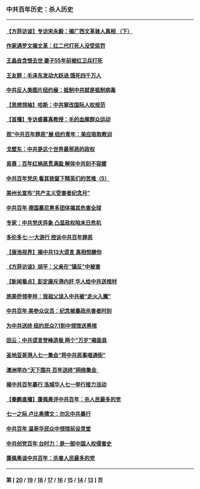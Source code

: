 ### 中共百年历史：杀人历史
---
#### [【方菲访谈】专访宋永毅：揭广西文革骇人真相 （下）](../../pages/nf1176106/n13209074.md?09050430) 
#### [作家遇罗文揭文革：红二代打死人没受惩罚](../../pages/nf1176106/n13205254.md?09050430) 
#### [王晶垚含恨去世 妻子55年前被红卫兵打死](../../pages/nf1176106/n13203590.md?09050430) 
#### [王友群：毛泽东发动大跃进 饿死四千万人](../../pages/nf1176106/n13177158.md?09050430) 
#### [中共反人类图片纽约展：抵制中共就是抵制病毒](../../pages/nf1176106/n13115371.md?09050430) 
#### [【思想领袖】哈斯：中共窜改国际人权规范](../../pages/nf1176106/n13053647.md?09050430) 
#### [【首播】专访盛慕真教授：毛的血腥群众运动](../../pages/nf1176106/n13091782.md?09050430) 
#### [观“中共百年罪恶”展 纽约青年：美应吸取教训](../../pages/nf1176106/n13085246.md?09050430) 
#### [戈壁东：中共是这个世界最邪恶的政权](../../pages/nf1176106/n13085641.md?09050430) 
#### [易蓉：百年红祸恶贯满盈 解体中共刻不容缓](../../pages/nf1176106/n13084455.md?09050430) 
#### [中共百年党庆 看其铁窗下精英们的苦难（5）](../../pages/nf1176106/n13076766.md?09050430) 
#### [美州长宣布“共产主义受害者纪念月”](../../pages/nf1176106/n13074024.md?09050430) 
#### [中共百年 德国慕尼黑多团体揭其危害全球](../../pages/nf1176106/n13068873.md?09050430) 
#### [专家：中共党庆异象 凸显政权陷末日危机](../../pages/nf1176106/n13067084.md?09050430) 
#### [多伦多七·一大游行 控诉中共百年罪恶](../../pages/nf1176106/n13062043.md?09050430) 
#### [【唐浩视界】揭中共13大谎言 真相惊醒你](../../pages/nf1176106/n13065208.md?09050430) 
#### [《方菲访谈》胡平：父亲在“镇反”中被害](../../pages/nf1176106/n13064114.md?09050430) 
#### [【新闻看点】彭定康斥港内奸 华人给中共送棺材](../../pages/nf1176106/n13064230.md?09050430) 
#### [旅美侨领李林：我祖父误入中共被“走火入魔”](../../pages/nf1176106/n13062777.md?09050430) 
#### [中共百年 美参众议员：纪念被暴政杀害者时刻](../../pages/nf1176106/n13063735.md?09050430) 
#### [为中共送终 纽约民众7.1到中领馆送黑棺](../../pages/nf1176106/n13062573.md?09050430) 
#### [田云：中共谎言登峰造极 两个“万岁”揭面具](../../pages/nf1176106/n13062013.md?09050430) 
#### [圣地亚哥港人七一集会“将中共恶事唱通街”](../../pages/nf1176106/n13062681.md?09050430) 
#### [澳洲举办“天下围共 百年送终”网络集会  ](../../pages/nf1176106/n13054366.md?09050430) 
#### [揭中共百年暴行 洛城华人七一举行接力活动](../../pages/nf1176106/n13061979.md?09050430) 
#### [【秦鹏直播】蓬佩奥评中共百年：杀人民最多的党](../../pages/nf1176106/n13061736.md?09050430) 
#### [七一之际 卢比奥撰文：勿忘中共暴行](../../pages/nf1176106/n13061044.md?09050430) 
#### [中共百年 温哥华民众中领馆前设灵堂](../../pages/nf1176106/n13061399.md?09050430) 
#### [中共创党百年 台时力：是一部中国人权侵害史](../../pages/nf1176106/n13060687.md?09050430) 
#### [蓬佩奥谈中共百年：杀害人民最多的党](../../pages/nf1176106/n13061271.md?09050430) 

---
#### 第 [ [20](./20.md?09050430) / [19](./19.md?09050430) / [18](./18.md?09050430) / [17](./17.md?09050430) / [16](./16.md?09050430) / [15](./15.md?09050430) / [14](./14.md?09050430) / [13](./13.md?09050430) ] 页
